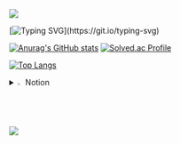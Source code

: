 <img src="https://capsule-render.vercel.app/api?type=waving&color=BDBDC8&height=150&section=header" />

[![Typing SVG](https://readme-typing-svg.demolab.com?font=Fira+Code&pause=1000&color=0CD2F7&width=435&lines=I+wanna+be.+.+.+.)](https://git.io/typing-svg)

[![Anurag's GitHub stats](https://github-readme-stats.vercel.app/api?username=kim-1210)](https://github.com/anuraghazra/github-readme-stats)
[![Solved.ac Profile](http://mazassumnida.wtf/api/v2/generate_badge?boj=kby023)](https://solved.ac/kby023/)

[![Top Langs](https://github-readme-stats.vercel.app/api/top-langs/?username=kim-1210)](https://github.com/anuraghazra/github-readme-stats)

<details>
<summary>
  <img src="https://raw.githubusercontent.com/Tarikul-Islam-Anik/Animated-Fluent-Emojis/master/Emojis/Hand%20gestures/Eyes.png" alt="Eyes" width="2%" />
  Notion
</summary>
   https://www.notion.so/24-06-26-571b169c868242e5b13cc274b843e4fa
</details>

<img src="https://capsule-render.vercel.app/api?type=waving&color=BDBDC8&height=150&section=footer" />
